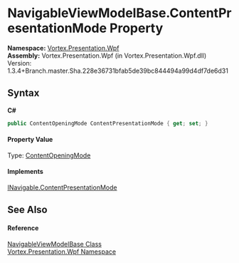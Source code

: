 # NavigableViewModelBase.ContentPresentationMode Property 
 

**Namespace:**&nbsp;<a href="N_Vortex_Presentation_Wpf.md">Vortex.Presentation.Wpf</a><br />**Assembly:**&nbsp;Vortex.Presentation.Wpf (in Vortex.Presentation.Wpf.dll) Version: 1.3.4+Branch.master.Sha.228e36731bfab5de39bc844494a99d4df7de6d31

## Syntax

**C#**<br />
``` C#
public ContentOpeningMode ContentPresentationMode { get; set; }
```


#### Property Value
Type: <a href="T_Vortex_Presentation_Wpf_ContentOpeningMode.md">ContentOpeningMode</a>

#### Implements
<a href="P_Vortex_Presentation_Wpf_INavigable_ContentPresentationMode.md">INavigable.ContentPresentationMode</a><br />

## See Also


#### Reference
<a href="T_Vortex_Presentation_Wpf_NavigableViewModelBase.md">NavigableViewModelBase Class</a><br /><a href="N_Vortex_Presentation_Wpf.md">Vortex.Presentation.Wpf Namespace</a><br />